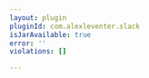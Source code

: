 ```yaml
---
layout: plugin
pluginId: com.alexleventer.slack
isJarAvailable: true
error: ''
violations: []

---
```

